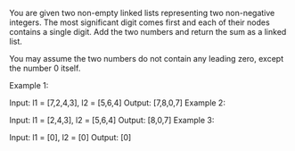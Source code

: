 You are given two non-empty linked lists representing two non-negative integers. The most significant digit comes first and each of their nodes contains a single digit. Add the two numbers and return the sum as a linked list.

You may assume the two numbers do not contain any leading zero, except the number 0 itself.

 

Example 1:


Input: l1 = [7,2,4,3], l2 = [5,6,4]
Output: [7,8,0,7]
Example 2:

Input: l1 = [2,4,3], l2 = [5,6,4]
Output: [8,0,7]
Example 3:

Input: l1 = [0], l2 = [0]
Output: [0]